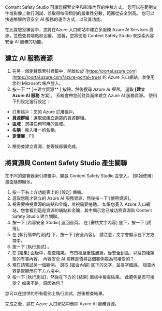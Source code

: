 Content Safety Studio 可讓您探索文字和影像內容的仲裁方式。 您可以在範例文字或影像上執行測試，並取得每個類別的嚴重性分數，範圍從安全到高。 您可以快速瞭解內容安全 AI 服務的運作方式，以及其功能。 

在此實驗室練習中，您將在Azure 入口網站中建立多服務 Azure AI Services 資源，並檢查其端點和金鑰。 接著，您將使用 Content Safety Studio 來探索內容安全 AI 服務的功能。 

## 建立 AI 服務資源

1.  在另一個瀏覽器索引標籤中，開啟位於 [https://portal.azure.com](https://portal.azure.com?azure-portal=true) 的 Azure 入口網站，並使用您的 Microsoft 帳戶登入。
1.  按一下 ** [&#65291;建立資源** ] 按鈕，然後搜尋 *Azure AI 服務*。 選取 **[建立** **Azure AI 服務** 方案]。 系統會帶您前往頁面來建立 Azure AI 服務資源。 使用下列設定進行設定：
- 訂用帳戶：您的 Azure 訂用帳戶。
- **資源群組**：選取或建立適當的資源群組。
- **區域**：選擇任何可用的區域。
- **名稱**：輸入唯一的名稱。
- **定價層**：F0 
2.  檢閱並建立資源，並等候部署完成。 

## 將資源與 Content Safety Studio 產生關聯 
在不同的瀏覽器索引標籤中，開啟 Content Safety Studio 並登入。 [開始使用] 畫面隨即顯示。

1.  按一下右上方功能表上的 [設定] 齒輪。
2.  選取您剛才建立的 Azure AI 服務資源，然後按一下 [使用資源]。
3.  視需要檢視資源的端點和金鑰，並視需要捲動。 如果您簽入 Azure 入口網站，您會看到這是資源的端點和金鑰，其中顯示您已成功將資源與 Content Safety Studio 建立關聯。
4.  按一下 [內容安全 Studio] 返回首頁。 在 [審核文字內容] 底下，按一下 [試用]。
5.  在 [執行簡單的測試] 下，按一下 [安全內容]。 請注意，文字會顯示在下方方塊中。 
6.  按一下 [執行測試]  。 
7.  在 [結果] 面板中，檢查結果。 有四種嚴重性層級，從安全到高，以及四種類型的有害內容。 內容安全 AI 服務是否將這個範例視為可接受的？ 
8.  現在請嘗試另一個範例。 選取 [密合內容] 底下的文字，並拼字錯誤。 檢查內容是否顯示在下方方塊中。
9.  按一下 [執行測試]，然後在下方的 [結果] 面板中檢查結果。 此範例是否可接受？ 如果不是，原因為何？

您可以在提供的所有範例上執行測試，然後檢查結果。

完成之後，請在 Azure 入口網站中刪除 Azure AI 服務資源。 
